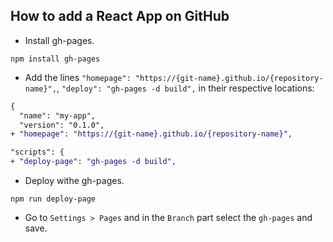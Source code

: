 ## How to add a React App on GitHub

* Install gh-pages. 
```console
npm install gh-pages
```
* Add the lines ```"homepage": "https://{git-name}.github.io/{repository-name}",```, ```"deploy": "gh-pages -d build",``` in their respective locations:
```diff
{
  "name": "my-app",
  "version": "0.1.0",
+ "homepage": "https://{git-name}.github.io/{repository-name}",
```
```diff
"scripts": {
+ "deploy-page": "gh-pages -d build",
```
* Deploy withe gh-pages.
```console
npm run deploy-page
```
* Go to `Settings > Pages` and in the `Branch` part select the `gh-pages` and save.
